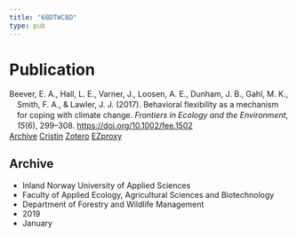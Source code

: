 ```yaml
---
title: "6BDTWCBD"
type: pub
---
```

<h1>Publication</h1>
<article id="csl-bib-container-6BDTWCBD" class="csl-bib-container">
  <div class="csl-bib-body" style="line-height: 1.35; padding-left: 1em; text-indent:-1em;">
  <div class="csl-entry">Beever, E. A., Hall, L. E., Varner, J., Loosen, A. E., Dunham, J. B., Gahl, M. K., Smith, F. A., &amp; Lawler, J. J. (2017). Behavioral flexibility as a mechanism for coping with climate change. <i>Frontiers in Ecology and the Environment</i>, <i>15</i>(6), 299&#x2013;308. <a href="https://doi.org/10.1002/fee.1502">https://doi.org/10.1002/fee.1502</a></div>
</div>
  <div class="csl-bib-buttons">
    <a href="#taxonomy-article-6BDTWCBD" class="csl-bib-button">Archive</a>
    <a href alt="Cristin URL" class="csl-bib-button">Cristin</a>
    <a href alt="Zotero URL" class="csl-bib-button">Zotero</a>
    <a href="http://ezproxy.inn.no/login?url=https://doi.org/10.1002/fee.1502" class="csl-bib-button">EZproxy</a>
  </div>
  <div id="csl-bib-meta-container-6BDTWCBD"></div>
</article>
<div id="csl-bib-meta-6BDTWCBD" class="csl-bib-meta">
  <article id="taxonomy-article-6BDTWCBD" class="taxonomy-article">
    <h1>Archive</h1>
    <ul>
      <li>Inland Norway University of Applied Sciences</li>
      <li>Faculty of Applied Ecology, Agricultural Sciences and Biotechnology</li>
      <li>Department of Forestry and Wildlife Management</li>
      <li>2019</li>
      <li>January</li>
    </ul>
  </article>
</div>
